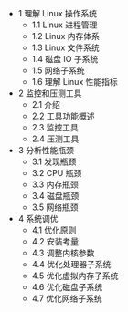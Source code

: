 
- 1 理解 Linux 操作系统
    - 1.1 Linux 进程管理
    - 1.2 Linux 内存体系
    - 1.3 Linux 文件系统
    - 1.4 磁盘 IO 子系统
    - 1.5 网络子系统
    - 1.6 理解 Linux 性能指标
- 2 监控和压测工具
    - 2.1 介绍
    - 2.2 工具功能概述
    - 2.3 监控工具
    - 2.4 压测工具
- 3 分析性能瓶颈
    - 3.1 发现瓶颈
    - 3.2 CPU 瓶颈
    - 3.3 内存瓶颈
    - 3.4 磁盘瓶颈
    - 3.5 网络瓶颈
- 4 系统调优
    - 4.1 优化原则
    - 4.2 安装考量
    - 4.3 调整内核参数
    - 4.4 优化处理器子系统
    - 4.5 优化虚拟内存子系统
    - 4.6 优化磁盘子系统
    - 4.7 优化网络子系统
